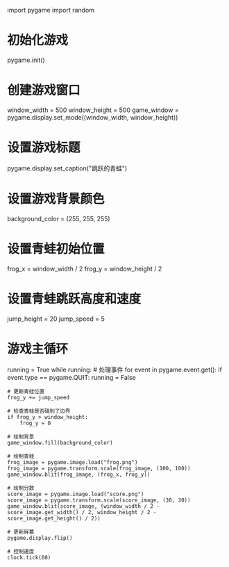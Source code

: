 import pygame
import random

# 初始化游戏
pygame.init()

# 创建游戏窗口
window_width = 500
window_height = 500
game_window = pygame.display.set_mode((window_width, window_height))

# 设置游戏标题
pygame.display.set_caption("跳跃的青蛙")

# 设置游戏背景颜色
background_color = (255, 255, 255)

# 设置青蛙初始位置
frog_x = window_width / 2
frog_y = window_height / 2

# 设置青蛙跳跃高度和速度
jump_height = 20
jump_speed = 5

# 游戏主循环
running = True
while running:
    # 处理事件
    for event in pygame.event.get():
        if event.type == pygame.QUIT:
            running = False

    # 更新青蛙位置
    frog_y += jump_speed

    # 检查青蛙是否碰到了边界
    if frog_y > window_height:
        frog_y = 0

    # 绘制背景
    game_window.fill(background_color)

    # 绘制青蛙
    frog_image = pygame.image.load("frog.png")
    frog_image = pygame.transform.scale(frog_image, (100, 100))
    game_window.blit(frog_image, (frog_x, frog_y))

    # 绘制分数
    score_image = pygame.image.load("score.png")
    score_image = pygame.transform.scale(score_image, (30, 30))
    game_window.blit(score_image, (window_width / 2 - score_image.get_width() / 2, window_height / 2 - score_image.get_height() / 2))

    # 更新屏幕
    pygame.display.flip()

    # 控制速度
    clock.tick(60)

